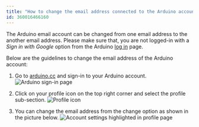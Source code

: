 ```yaml
---
title: "How to change the email address connected to the Arduino account"
id: 360016466160
---
```


The Arduino email account can be changed from one email address to the another email address. Please make sure that, you are not logged-in with a *Sign in with Google* option from the Arduino [log in](https://id.arduino.cc) page.

Below are the guidelines to change the email address of the Arduino account:

1. Go to [arduino.cc](https://www.arduino.cc/) and sign-in to your Arduino account.
  ![Arduino sign-in page](img/arduino-account-sign-in.png)

2. Click on your profile icon on the top right corner and select the profile sub-section.
  ![Profile icon](img/arduino-cc-profile-button.png)

3. You can change the email address from the change option as shown in the picture below.
  ![Account settings highlighted in profile page](img/ArduinoAccountEmail.png)
